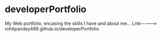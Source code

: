 # developerPortfolio
My Web portfolio, encasing the skills I have and about me...
Link----->
rohitpandey469.github.io/developerPortfolio

